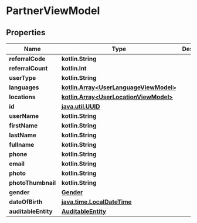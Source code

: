 
# PartnerViewModel

## Properties
Name | Type | Description | Notes
------------ | ------------- | ------------- | -------------
**referralCode** | **kotlin.String** |  |  [optional]
**referralCount** | **kotlin.Int** |  |  [optional]
**userType** | **kotlin.String** |  |  [optional]
**languages** | [**kotlin.Array&lt;UserLanguageViewModel&gt;**](UserLanguageViewModel.md) |  |  [optional]
**locations** | [**kotlin.Array&lt;UserLocationViewModel&gt;**](UserLocationViewModel.md) |  |  [optional]
**id** | [**java.util.UUID**](java.util.UUID.md) |  |  [optional]
**userName** | **kotlin.String** |  |  [optional]
**firstName** | **kotlin.String** |  |  [optional]
**lastName** | **kotlin.String** |  |  [optional]
**fullname** | **kotlin.String** |  |  [optional]
**phone** | **kotlin.String** |  |  [optional]
**email** | **kotlin.String** |  |  [optional]
**photo** | **kotlin.String** |  |  [optional]
**photoThumbnail** | **kotlin.String** |  |  [optional]
**gender** | [**Gender**](Gender.md) |  |  [optional]
**dateOfBirth** | [**java.time.LocalDateTime**](java.time.OffsetDateTime.md) |  |  [optional]
**auditableEntity** | [**AuditableEntity**](AuditableEntity.md) |  |  [optional]



